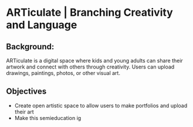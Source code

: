 # ARTiculate | Branching Creativity and Language

## Background:
ARTiculate is a digital space where kids and young adults can share their artwork and connect with others through creativity. Users can upload drawings, paintings, photos, or other visual art.

## Objectives
- Create open artistic space to allow users to make portfolios and upload their art
- Make this semieducation ig

